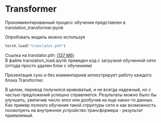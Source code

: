 # Transformer
 Прокомментированный процесс обучения представлен в translation_transformer.ipynb
 
 Опробовать модель можно используя
 ```Python
 torch.load("translator.pth")
 ```
 Ссылка на translator.pth: [(137 Мб)](https://disk.yandex.ru/d/iBDCN7nWJUhF0Q)  
 В файле translation_load.ipynb приведен код с загрузкой обученной сети (оттуда просто удален блок с обучением)
 
 Презентация сухо и без комментариев иллюстрирует работу каждого блока Transformer.
 
 В целом, перевод получился кривоватый, и не всегда надежный, но с частью предложений успешно справляется.
 Результаты можно было бы улучшить, увеличив число эпох или дообучив на еще каких-то данных. Как пример полного обучения такой структуры сети и как возможность посмотреть на внутреннее устройство трансформера - результат приемлемый.
